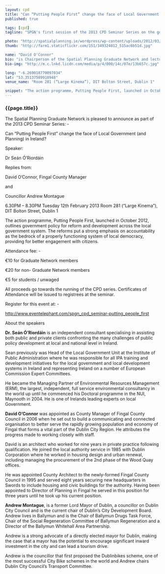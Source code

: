```yaml
---
layout: cpd
title: "Can “Putting People First” change the face of Local Government (and Planning) in Ireland?"
published: true

tags: [cpd]
tagline: "SPGN's first session of the 2013 CPD Seminar Series on the governments Putting People First action programme."

photo: "http://spatialplanning.ie/wordpress/wp-content/uploads/2012/03/SPGN-6.jpg"
thumb: "http://farm1.staticflickr.com/151/349324012_515ac6b51d.jpg"

name: "David O'Connor"
bio: "is Chairperson of the Spatial Planning Graduate Network and lectures in Transport and Urban Design at DIT Environment and Planning"
bio-img: "http://m.c.lnkd.licdn.com/media/p/4/000/14c/07e/13b657c.jpg"

long: "-6.269018770097034"
lat: "53.35137589910948"
venue_name: "Room 281 (“Large Kinema”), DIT Bolton Street, Dublin 1"

snippet: "The action programme, Putting People First, launched in October 2012, outlines government policy for reform and development across the local government system. "
---
```


### {{page.title}}

The Spatial Planning Graduate Network is pleased to announce as part of the 2013 CPD Seminar Series: -

Can “Putting People First” change the face of Local Government (and Planning) in Ireland?

Speaker:

Dr Seán Ó’Riordáin

Replies from:

David O’Connor, Fingal County Manager

and

Councillor Andrew Montague

6.30PM – 8.30PM Tuesday 12th February 2013
Room 281 (“Large Kinema”), DIT Bolton Street, Dublin 1

The action programme, Putting People First, launched in October 2012, outlines government policy for reform and development across the local government system. The reforms put a strong emphasis on accountability as the bedrock of a properly functioning system of local democracy, providing for better engagement with citizens.

Attendance fee: -

€10 for Graduate Network members

€20 for non- Graduate Network members

€5 for students / unwaged

All proceeds go towards the running of the CPD series. Certificates of Attendance will be issued to registrees at the seminar.

Register for this event at: -

http://www.eventelephant.com/spgn_cpd_seminar-putting_people_first

About the speakers

**Dr. Seán Ó’Riordáin** is an independent consultant specialising in assisting both public and private clients confronting the many challenges of public policy development at local and national level in Ireland.

Sean previously was Head of the Local Government Unit at the Institute of Public Administration where he was responsible for all IPA training and development initiatives for the local government and local development systems in Ireland and representing Ireland on a number of European Commission Expert Committees.

He became the Managing Partner of Environmental Resources Management (ERM), the largest, independent, full service environmental consultancy in the world up until he commenced his Doctoral programme in the NUI, Maynooth in 2004. He is one of Irelands leading experts on local Government.

**David O’Connor** was appointed as County Manager of Fingal County Council in 2006 when he set out to build a communicating and connected organisation to better serve the rapidly growing population and economy of Fingal that forms a vital part of the Dublin City Region. He attributes the progress made to working closely with staff.

David is an architect who worked for nine years in private practice following qualification. He joined the local authority service in 1985 with Dublin Corporation where he worked in housing design and urban renewal, including managing the procurement of the 2nd phase of the Wood Quay offices.

He was appointed County Architect to the newly-formed Fingal County Council in 1995 and served eight years securing new headquarters in Swords to include housing and civic buildings for the authority. Having been appointed to Director of Planning in Fingal he served in this position for three years until he took up his current position.

**Andrew Montague**, is a former Lord Mayor of Dublin, a councillor on Dublin City Council and is the current chair of Dublin’s City Development Board. Andrew lives in Ballymun and is the Chair of Ballymun Drugs Task Force, Chair of the Social Regeneration Committee of Ballymun Regeneration and a Director of the Ballymun Whitehall Area Partnership.

Andrew is a strong advocate of a directly elected mayor for Dublin, making the case that a mayor has the potential to encourage significant inward investment in the city and can lead a tourism drive.

Andrew is the councillor that first proposed the Dublinbikes scheme, one of the most successful City Bike schemes in the world and Andrew chairs Dublin City Council’s Transport Committee.